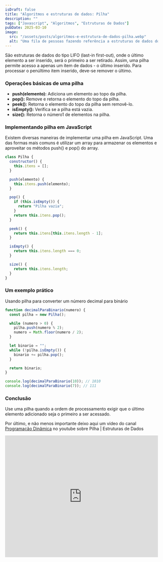 ```yaml
---
isDraft: false
title: "Algoritmos e estruturas de dados: Pilha"
description: ""
tags: ["Javascript", "Algoritmos", "Estruturas de Dados"]
pubDate: 2025-03-10
image:
  src: "/assets/posts/algoritmos-e-estrutura-de-dados-pilha.webp"
  alt: "Uma fila de pessoas fazendo referência a estruturas de dados do tipo LIFO (last-in first-out)"
---
```


São estruturas de dados do tipo LIFO (last-in first-out), onde o último elemento a ser inserido, será o primeiro a ser retirado. Assim, uma pilha permite acesso a apenas um item de dados - o último inserido. Para processar o penúltimo item inserido, deve-se remover o último.

### Operações básicas de uma pilha

- **push(elemento):** Adiciona um elemento ao topo da pilha.
- **pop():** Remove e retorna o elemento do topo da pilha.
- **peek():** Retorna o elemento do topo da pilha sem removê-lo.
- **isEmpty():** Verifica se a pilha está vazia.
- **size():** Retorna o número1 de elementos na pilha.

### Implementando pilha em JavaScript

Existem diversas maneiras de implementar uma pilha em JavaScript. Uma das formas mais comuns é utilizar um array para armazenar os elementos e aproveitar os métodos push() e pop() do array.

```js
class Pilha {
  constructor() {
    this.itens = [];
  }

  push(elemento) {
    this.itens.push(elemento);
  }

  pop() {
    if (this.isEmpty()) {
      return "Pilha vazia";
    }
    return this.itens.pop();
  }

  peek() {
    return this.itens[this.itens.length - 1];
  }

  isEmpty() {
    return this.itens.length === 0;
  }

  size() {
    return this.itens.length;
  }
}
```

### Um exemplo prático

Usando pilha para converter um número decimal para binário

```js
function decimalParaBinario(numero) {
  const pilha = new Pilha();

  while (numero > 0) {
    pilha.push(numero % 2);
    numero = Math.floor(numero / 2);
  }

  let binario = "";
  while (!pilha.isEmpty()) {
    binario += pilha.pop();
  }

  return binario;
}

console.log(decimalParaBinario(10)); // 1010
console.log(decimalParaBinario(7)); // 111
```

### Conclusão

Use uma pilha quando a ordem de processamento exigir que o último elemento adicionado seja o primeiro a ser acessado.

Por último, e não menos importante deixo aqui um vídeo do canal [Programação Dinâmica](https://www.youtube.com/@pgdinamica) no youtube sobre Pilha | Estruturas de Dados

<div class="aspect-2/1"> 
<iframe width="100%" height="400px" src="https://www.youtube.com/embed/YETRHzwrrvo?si=74cabwTzFv1Ljskb" title="YouTube video player" frameborder="0" allow="accelerometer; autoplay; clipboard-write; encrypted-media; gyroscope; picture-in-picture; web-share" referrerpolicy="strict-origin-when-cross-origin" allowfullscreen></iframe>
</div>
